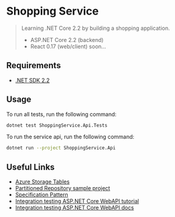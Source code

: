 # Shopping Service

> Learning .NET Core 2.2 by building a shopping application.
> - ASP.NET Core 2.2 (backend)
> - React 0.17 (web/client) soon...

## Requirements

- [.NET SDK 2.2](https://dotnet.microsoft.com/download/dotnet-core/2.2)

## Usage

To run all tests, run the following command:
```bash
dotnet test ShoppingService.Api.Tests
```

To run the service api, run the following command:
```bash
dotnet run --project ShoppingService.Api
```

## Useful Links

- [Azure Storage Tables](https://azure.microsoft.com/en-us/services/storage/tables)
- [Partitioned Repository sample project](https://github.com/Azure-Samples/PartitionedRepository)
- [Specification Pattern](https://enterprisecraftsmanship.com/2016/02/08/specification-pattern-c-implementation)
- [Integration testing ASP.NET Core WebAPI tutorial](https://fullstackmark.com/post/20/painless-integration-testing-with-aspnet-core-web-api)
- [Integration testing ASP.NET Core WebAPI docs](https://docs.microsoft.com/en-us/aspnet/core/test/integration-tests?view=aspnetcore-2.2)
